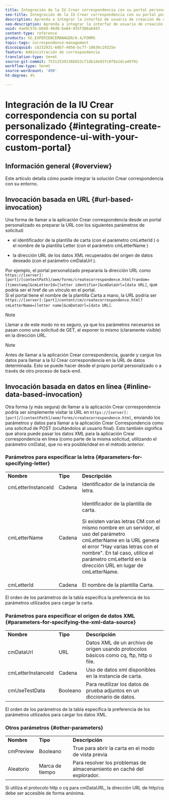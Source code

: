 ```yaml
---
title: Integración de la IU Crear correspondencia con su portal personalizado
seo-title: Integración de la IU Crear correspondencia con su portal personalizado
description: Aprenda a integrar la interfaz de usuario de creación de correspondencia con su portal personalizado
seo-description: Aprenda a integrar la interfaz de usuario de creación de correspondencia con su portal personalizado
uuid: 4ae9c5fb-bb9d-46d8-be84-455f386ab443
content-type: reference
products: SG_EXPERIENCEMANAGER/6.4/FORMS
topic-tags: correspondence-management
discoiquuid: cb232931-60b7-4956-bc77-10636c19325e
feature: Administración de correspondencia
translation-type: tm+mt
source-git-commit: 75312539136bb53cf1db1de03fc0f9a1dca49791
workflow-type: tm+mt
source-wordcount: '499'
ht-degree: 4%

---
```



# Integración de la IU Crear correspondencia con su portal personalizado {#integrating-create-correspondence-ui-with-your-custom-portal}

## Información general {#overview}

Este artículo detalla cómo puede integrar la solución Crear correspondencia con su entorno.

## Invocación basada en URL {#url-based-invocation}

Una forma de llamar a la aplicación Crear correspondencia desde un portal personalizado es preparar la URL con los siguientes parámetros de solicitud:

* el identificador de la plantilla de carta (con el parámetro cmLetterId ) o el nombre de la plantilla Letter (con el parámetro cmLetterName )

* la dirección URL de los datos XML recuperados del origen de datos deseado (con el parámetro cmDataUrl ).

Por ejemplo, el portal personalizado prepararía la dirección URL como\
`https://[server]:[port]/[contextPath]/aem/forms/createcorrespondence.html?random=[timestamp]&cmLetterId=[letter identifier]&cmDataUrl=[data URL]`, que podría ser el href de un vínculo en el portal.\
Si el portal tiene el nombre de la plantilla Carta a mano, la URL podría ser\
`https://[server]:[port]/content/cm/createcorrespondence.html?cmLetterName=[letter name]&cmDataUrl=[data URL]`.

>[!NOTE]
>
>Llamar a de este modo no es seguro, ya que los parámetros necesarios se pasan como una solicitud de GET, al exponer lo mismo (claramente visible) en la dirección URL.

>[!NOTE]
>
>Antes de llamar a la aplicación Crear correspondencia, guarde y cargue los datos para llamar a la IU Crear correspondencia en la URL de datos determinada. Esto se puede hacer desde el propio portal personalizado o a través de otro proceso de back-end.

## Invocación basada en datos en línea {#inline-data-based-invocation}

Otra forma (y más segura) de llamar a la aplicación Crear correspondencia podría ser simplemente visitar la URL en `https://[server]:[port]/[contextPath]/aem/forms/createcorrespondence.html`, enviando los parámetros y datos para llamar a la aplicación Crear Correspondencia como una solicitud de POST (ocultándolos al usuario final). Esto también significa que ahora puede pasar los datos XML para la aplicación Crear correspondencia en línea (como parte de la misma solicitud, utilizando el parámetro cmData), que no era posible/ideal en el método anterior.

### Parámetros para especificar la letra {#parameters-for-specifying-letter}

<table> 
 <tbody>
  <tr>
   <td><strong>Nombre</strong></td> 
   <td><strong>Tipo</strong></td> 
   <td><strong>Descripción</strong></td> 
  </tr>
  <tr>
   <td>cmLetterInstanceId</td> 
   <td>Cadena</td> 
   <td>Identificador de la instancia de letra.</td> 
  </tr>
  <tr>
   <td>cmLetterName</td> 
   <td>Cadena</td> 
   <td><p>Identificador de la plantilla de carta. </p> <p>Si existen varias letras CM con el mismo nombre en un servidor, el uso del parámetro cmLetterName en la URL genera el error "Hay varias letras con el nombre". En tal caso, utilice el parámetro cmLetterId en la dirección URL en lugar de cmLetterName.</p> </td> 
  </tr>
  <tr>
   <td>cmLetterId</td> 
   <td>Cadena</td> 
   <td>El nombre de la plantilla Carta.</td> 
  </tr>
 </tbody>
</table>

El orden de los parámetros de la tabla especifica la preferencia de los parámetros utilizados para cargar la carta.

### Parámetros para especificar el origen de datos XML {#parameters-for-specifying-the-xml-data-source}

<table> 
 <tbody>
  <tr>
   <td><strong>Nombre</strong></td> 
   <td><strong>Tipo</strong></td> 
   <td><strong>Descripción</strong></td> 
  </tr>
  <tr>
   <td>cmDataUrl<br /> </td> 
   <td>URL</td> 
   <td>Datos XML de un archivo de origen usando protocolos básicos como cq, ftp, http o file.<br /> </td> 
  </tr>
  <tr>
   <td>cmLetterInstanceId</td> 
   <td>Cadena</td> 
   <td>Uso de datos xml disponibles en la instancia de carta.</td> 
  </tr>
  <tr>
   <td>cmUseTestData</td> 
   <td>Booleano</td> 
   <td>Para reutilizar los datos de prueba adjuntos en un diccionario de datos.</td> 
  </tr>
 </tbody>
</table>

El orden de los parámetros de la tabla especifica la preferencia de los parámetros utilizados para cargar los datos XML.

### Otros parámetros {#other-parameters}

<table> 
 <tbody>
  <tr>
   <td><strong>Nombre</strong></td> 
   <td><strong>Tipo</strong></td> 
   <td><strong>Descripción</strong></td> 
  </tr>
  <tr>
   <td>cmPreview<br /> </td> 
   <td>Booleano</td> 
   <td>True para abrir la carta en el modo de vista previa<br /> </td> 
  </tr>
  <tr>
   <td>Aleatorio</td> 
   <td>Marca de tiempo</td> 
   <td>Para resolver los problemas de almacenamiento en caché del explorador.</td> 
  </tr>
 </tbody>
</table>

Si utiliza el protocolo http o cq para cmDataURL, la dirección URL de http/cq debe ser accesible de forma anónima.
